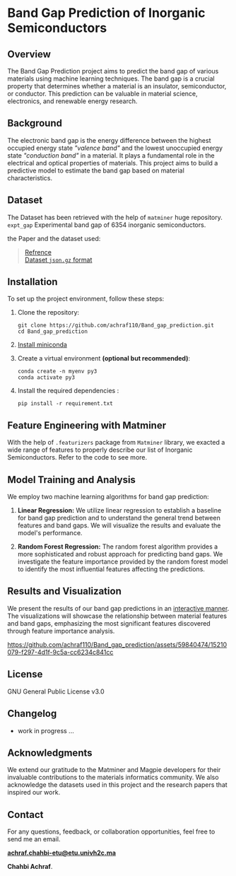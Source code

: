 # Band Gap Prediction of Inorganic Semiconductors


## Overview

The Band Gap Prediction project aims to predict the band gap of various materials using machine learning techniques. The band gap is a crucial property that determines whether a material is an insulator, semiconductor, or conductor. This prediction can be valuable in material science, electronics, and renewable energy research.


## Background

The electronic band gap is the energy difference between the highest occupied energy state *"valence band"* and the lowest unoccupied energy state *"conduction band"* in a material. It plays a fundamental role in the electrical and optical properties of materials. This project aims to build a predictive model to estimate the band gap based on material characteristics.

## Dataset

The Dataset has been retrieved with the help of `matminer` huge repository.  `expt_gap` Experimental band gap of 6354 inorganic semiconductors.

the Paper and the dataset used: 
> [Refrence](https://pubs.acs.org/doi/suppl/10.1021/acs.jpclett.8b00124)  
> [Dataset `json.gz` format](https://ndownloader.figshare.com/files/13464434)

## Installation
To set up the project environment, follow these steps: 
1. Clone the repository:
    
   ```
   git clone https://github.com/achraf110/Band_gap_prediction.git
   cd Band_gap_prediction
   ```
2. [Install miniconda](https://docs.conda.io/en/latest/miniconda.html)

2. Create a virtual environment **(optional but recommended)**:

     ```
     conda create -n myenv py3
     conda activate py3
     ```
4. Install the required dependencies :

   ```
   pip install -r requirement.txt
   ```

## Feature Engineering with Matminer 

With the help of `.featurizers` package from `Matminer` library, we exacted a wide range of features to properly describe our list of Inorganic Semiconductors. Refer to the code to see more. 

## Model Training and Analysis

We employ two machine learning algorithms for band gap prediction:

1. **Linear Regression:** We utilize linear regression to establish a baseline for band gap prediction and to understand the general trend between features and band gaps. We will visualize the results and evaluate the model's performance.

2. **Random Forest Regression:** The random forest algorithm provides a more sophisticated and robust approach for predicting band gaps. We investigate the feature importance provided by the random forest model to identify the most influential features affecting the predictions.

## Results and Visualization

We present the results of our band gap predictions in an [interactive manner](https://achraf110.github.io/Band_gap_pred_index_html/). The visualizations will showcase the relationship between material features and band gaps, emphasizing the most significant features discovered through feature importance analysis.



https://github.com/achraf110/Band_gap_prediction/assets/59840474/15210079-f297-4d1f-9c5a-cc6234c841cc


## License

GNU General Public License v3.0

## Changelog

* work in progress ... 

## Acknowledgments

We extend our gratitude to the Matminer and Magpie developers for their invaluable contributions to the materials informatics community. We also acknowledge the datasets used in this project and the research papers that inspired our work.

## Contact

For any questions, feedback, or collaboration opportunities, feel free to send me an email. 

**achraf.chahbi-etu@etu.univh2c.ma**

**Chahbi Achraf**.
